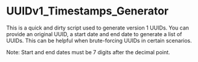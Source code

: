 # UUIDv1_Timestamps_Generator

This is a quick and dirty script used to generate version 1 UUIDs. You can provide an original UUID, a start date and end date to generate a list of UUIDs. This can be helpful when brute-forcing UUIDs in certain scenarios.

Note: Start and end dates must be 7 digits after the decimal point.